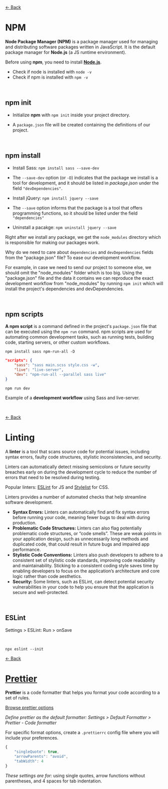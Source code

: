 [&larr; Back](./README.md)

# NPM

**Node Package Manager (NPM)** is a package manager used for managing and distributing software packages written in JavaScript. It is the default package manager for **Node.js** (a JS runtime environment).

Before using **npm**, you need to install [**Node.js**](https://nodejs.org/en).

- Check if node is installed with `node -v`
- Check if npm is installed with `npm -v`

<!-- leaflet -->
<!-- lodash -->

<br>

## npm init

- Initialize **npm** with `npm init` inside your project directory.

- A `package.json` file will be created containing the definitions of our project.

<br>

## npm install

- Install Sass: `npm install sass --save-dev`

- The `--save-dev` option (or `-D`) indicates that the package we install is a tool for development, and it should be listed in _package.json_ under the field `"devDependencies"`.

- Install jQuery: `npm install jquery --save`

- The `--save` option informs that the package is a tool that offers programming functions, so it should be listed under the field `"dependencies"`

- Uninstall a pacakge: `npm uninstall jquery --save`

Right after we install any package, we get the `node_modules` directory which is responsible for making our packages work.

Why do we need to care about `dependencies` and `devDependencies` fields from the "package.json" file? To ease our development workflow.

For example, in case we need to send our project to someone else, we should omit the "node_modules" folder which is too big. Using the "package.json" file and the data it contains we can reproduce the exact development workflow from "node_modules" by running `npm init` which will install the project's dependencies and devDependencies.

<br>
 
## npm scripts

**A npm script** is a command defined in the project's `package.json` file that can be executed using the `npm run` command. npm scripts are used for automating common development tasks, such as running tests, building code, starting servers, or other custom workflows.

```
npm install sass npm-run-all -D
```

```json
"scripts": {
    "sass": "sass main.scss style.css -w",
    "live": "live-server",
    "dev": "npm-run-all --parallel sass live"
}
```

```
npm run dev
```

Example of a **development workflow** using Sass and live-server.

<!-- **A Build Process** is a sequence of tasks we perform automatically after we finish developing a project, or a certain feature of the project. The result of the build process is the final files ready for deployment. -->

<br>

[&larr; Back](./README.md)

# Linting

A **linter** is a tool that scans source code for potential issues, including syntax errors, faulty code structures, stylistic inconsistencies, and security.

Linters can automatically detect missing semicolons or future security breaches early on during the development cycle to reduce the number of errors that need to be resolved during testing.

Popular linters: [ESLint](https://eslint.org/) for JS and [Stylelist](https://stylelint.io/) for CSS.

Linters provides a number of automated checks that help streamline software development.

- **Syntax Errors:** Linters can automatically find and fix syntax errors before running your code, meaning fewer bugs to deal with during production.
- **Problematic Code Structures:** Linters can also flag potentially problematic code structures, or “code smells”. These are weak points in your application design, such as unnecessarily long methods and duplicated code, that could result in future bugs and impaired app performance.
- **Stylistic Code Conventions:** Linters also push developers to adhere to a consistent set of stylistic code standards, improving code readability and maintainability. Sticking to a consistent coding style saves time by enabling developers to focus on the application’s architecture and core logic rather than code aesthetics.
- **Security:** Some linters, such as ESLint, can detect potential security vulnerabilities in your code to help you ensure that the application is secure and well-protected.

<br>

## ESLint

Settings > ESLint: Run > onSave

<br>

```
npx eslint --init
```

[&larr; Back](./README.md)

# [Prettier](https://prettier.io/)

**Prettier** is a code formatter that helps you format your code according to a set of rules.

[Browse prettier options](https://prettier.io/docs/en/options.html)

_Define prettier as the default formatter: Settings > Default Formatter > Prettier - Code formatter_

For specific format options, create a `.prettierrc` config file where you will include your preferences.

```js
{
    "singleQuote": true,
    "arrowParents": "avoid",
    "tabWidth": 4
}
```

_These settings are for:_ using single quotes, arrow functions without parentheses, and 4 spaces for tab indentation.

<br>
